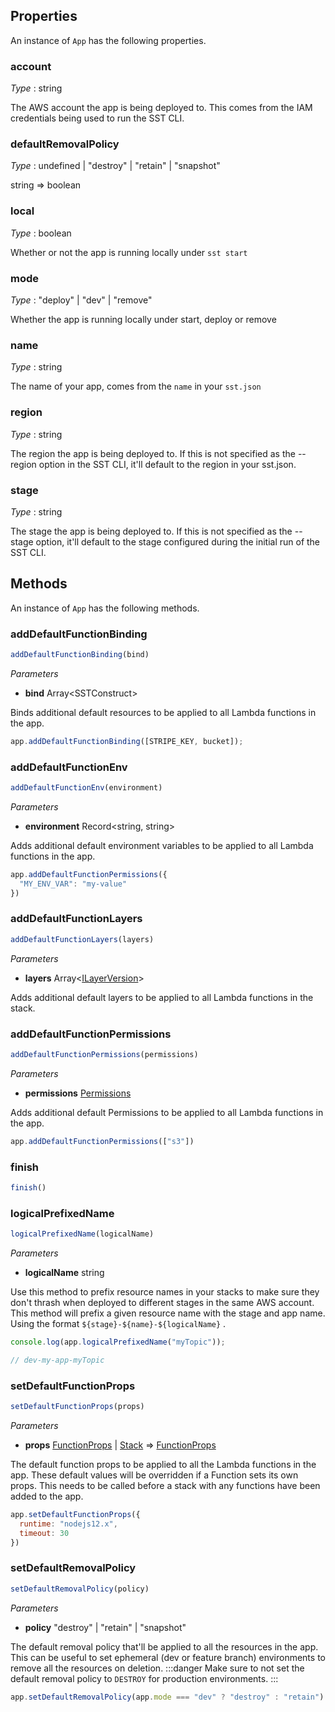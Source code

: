 <!--
!!!!!!!!!!!!!!!!!!!!!!!!!!!!!!!!!!!!!!!!!!!!!!!!!!!!!!!!!!!!!!!
!!                                                           !!
!!  This file has been automatically generated, do not edit  !!
!!                                                           !!
!!!!!!!!!!!!!!!!!!!!!!!!!!!!!!!!!!!!!!!!!!!!!!!!!!!!!!!!!!!!!!!
-->
## Properties
An instance of `App` has the following properties.
### account

_Type_ : <span class="mono">string</span>

The AWS account the app is being deployed to. This comes from the IAM credentials being used to run the SST CLI.
### defaultRemovalPolicy

_Type_ : <span class="mono">undefined</span><span class='mono'> | </span><span class="mono">"destroy"</span><span class='mono'> | </span><span class="mono">"retain"</span><span class='mono'> | </span><span class="mono">"snapshot"</span>

<span class="mono">string</span> => <span class="mono">boolean</span>

### local

_Type_ : <span class="mono">boolean</span>

Whether or not the app is running locally under 
`sst start`
### mode

_Type_ : <span class="mono">"deploy"</span><span class='mono'> | </span><span class="mono">"dev"</span><span class='mono'> | </span><span class="mono">"remove"</span>

Whether the app is running locally under start, deploy or remove
### name

_Type_ : <span class="mono">string</span>

The name of your app, comes from the 
`name`
 in your 
`sst.json`
### region

_Type_ : <span class="mono">string</span>

The region the app is being deployed to. If this is not specified as the --region option in the SST CLI, it'll default to the region in your sst.json.
### stage

_Type_ : <span class="mono">string</span>

The stage the app is being deployed to. If this is not specified as the --stage option, it'll default to the stage configured during the initial run of the SST CLI.
## Methods
An instance of `App` has the following methods.
### addDefaultFunctionBinding

```ts
addDefaultFunctionBinding(bind)
```
_Parameters_
- __bind__ <span class='mono'>Array&lt;<span class="mono">SSTConstruct</span>&gt;</span>


Binds additional default resources to be applied to all Lambda functions in the app.
```js
app.addDefaultFunctionBinding([STRIPE_KEY, bucket]);
```
### addDefaultFunctionEnv

```ts
addDefaultFunctionEnv(environment)
```
_Parameters_
- __environment__ <span class="mono">Record&lt;<span class="mono">string</span>, <span class="mono">string</span>&gt;</span>


Adds additional default environment variables to be applied to all Lambda functions in the app.
```js
app.addDefaultFunctionPermissions({
  "MY_ENV_VAR": "my-value"
})
```
### addDefaultFunctionLayers

```ts
addDefaultFunctionLayers(layers)
```
_Parameters_
- __layers__ <span class='mono'>Array&lt;<span class="mono">[ILayerVersion](https://docs.aws.amazon.com/cdk/api/v2/docs/aws-cdk-lib.aws_lambda.ILayerVersion.html)</span>&gt;</span>


Adds additional default layers to be applied to all Lambda functions in the stack.
### addDefaultFunctionPermissions

```ts
addDefaultFunctionPermissions(permissions)
```
_Parameters_
- __permissions__ <span class="mono">[Permissions](Permissions)</span>


Adds additional default Permissions to be applied to all Lambda functions in the app.
```js
app.addDefaultFunctionPermissions(["s3"])
```
### finish

```ts
finish()
```
### logicalPrefixedName

```ts
logicalPrefixedName(logicalName)
```
_Parameters_
- __logicalName__ <span class="mono">string</span>


Use this method to prefix resource names in your stacks to make sure they don't thrash when deployed to different stages in the same AWS account. This method will prefix a given resource name with the stage and app name. Using the format 
`${stage}-${name}-${logicalName}`
.
```js
console.log(app.logicalPrefixedName("myTopic"));

// dev-my-app-myTopic
```
### setDefaultFunctionProps

```ts
setDefaultFunctionProps(props)
```
_Parameters_
- __props__ <span class="mono">[FunctionProps](Function#functionprops)</span><span class='mono'> | </span><span class="mono">[Stack](https://docs.aws.amazon.com/cdk/api/v2/docs/aws-cdk-lib.Stack.html)</span> => <span class="mono">[FunctionProps](Function#functionprops)</span>


The default function props to be applied to all the Lambda functions in the app. These default values will be overridden if a Function sets its own props.
This needs to be called before a stack with any functions have been added to the app.
```js
app.setDefaultFunctionProps({
  runtime: "nodejs12.x",
  timeout: 30
})
```
### setDefaultRemovalPolicy

```ts
setDefaultRemovalPolicy(policy)
```
_Parameters_
- __policy__ <span class="mono">"destroy"</span><span class='mono'> | </span><span class="mono">"retain"</span><span class='mono'> | </span><span class="mono">"snapshot"</span>


The default removal policy that'll be applied to all the resources in the app. This can be useful to set ephemeral (dev or feature branch) environments to remove all the resources on deletion.
:::danger
Make sure to not set the default removal policy to 
`DESTROY`
 for production environments.
:::
```js
app.setDefaultRemovalPolicy(app.mode === "dev" ? "destroy" : "retain")
```